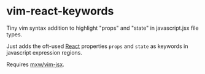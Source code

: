 # vim-react-keywords
Tiny vim syntax addition to highlight "props" and "state" in javascript.jsx file types.

Just adds the oft-used [React](https://facebook.github.io/react/) properties `props` and `state` as keywords in javascript expression regions.

Requires [mxw/vim-jsx](https://github.com/mxw/vim-jsx).
